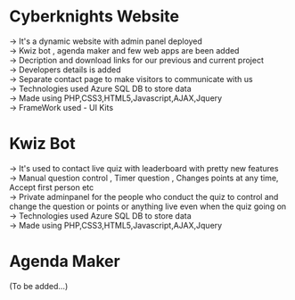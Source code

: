# Cyberknights Website
-> It's a dynamic website with admin panel deployed<br>
-> Kwiz bot , agenda maker and few web apps are been added <br>
-> Decription and download links for our previous and current project<br>
-> Developers details is added <br>
-> Separate contact page to make visitors to communicate with us<br>
-> Technologies used Azure SQL DB to store data<br>
-> Made using PHP,CSS3,HTML5,Javascript,AJAX,Jquery<br>
-> FrameWork used - UI Kits<br>

# Kwiz Bot
-> It's used to contact live quiz with leaderboard with pretty new features <br>
-> Manual question control , Timer question , Changes points at any time, Accept first person etc<br>
-> Private adminpanel for the people who conduct the quiz to control and change the question or points or anything live even when the quiz going on<br>
-> Technologies used Azure SQL DB to store data <br>
-> Made using PHP,CSS3,HTML5,Javascript,AJAX,Jquery<br>

# Agenda Maker 
(To be added...)<br>
